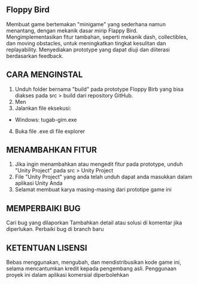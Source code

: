 ## Floppy Bird

Membuat game bertemakan "minigame" yang sederhana namun menantang, dengan mekanik dasar mirip Flappy Bird.
Mengimplementasikan fitur tambahan, seperti mekanik dash, collectibles, dan moving obstacles, untuk meningkatkan tingkat kesulitan dan replayability.
Menyediakan prototype yang dapat diuji dan diiterasi berdasarkan feedback.

## CARA MENGINSTAL

1. Unduh folder bernama "build" pada prototype Floppy Birb yang bisa diakses pada src > build dari repository GitHub.
2. Men
3. Jalankan file eksekusi:
- Windows: tugab-gim.exe 
4. Buka file .exe di file explorer

## MENAMBAHKAN FITUR

1. Jika ingin menambahkan atau mengedit fitur pada prototype, unduh "Unity Project" pada src > Unity Project
2. File "Unity Project" yang anda telah unduh dapat anda masukkan dalam aplikasi Unity Anda
3. Selamat membuat karya masing-masing dari prototipe game ini


## MEMPERBAIKI BUG

Cari bug yang dilaporkan 
Tambahkan detail atau solusi di komentar jika diperlukan.
Perbaiki bug di branch baru

## KETENTUAN LISENSI 

Bebas menggunakan, mengubah, dan mendistribusikan kode game ini, selama mencantumkan kredit kepada pengembang asli.
Penggunaan proyek ini dalam aplikasi komersial diperbolehkan
